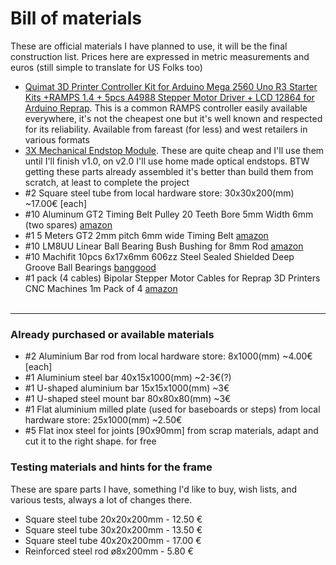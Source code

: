 # Bill of materials
These are official materials I have planned to use, it will be the final construction list. Prices here are expressed in metric measurements and euros (still simple to translate for US Folks too)
- [Quimat 3D Printer Controller Kit for Arduino Mega 2560 Uno R3 Starter Kits +RAMPS 1.4 + 5pcs A4988 Stepper Motor Driver + LCD 12864 for Arduino Reprap](https://www.amazon.co.uk/dp/B06XSZ9M77). This is a common RAMPS controller easily available everywhere, it's not the cheapest one but it's well known and respected for its reliability. Available from fareast (for less) and west retailers in various formats
- [3X Mechanical Endstop Module](https://www.amazon.com/XCSOURCE-Mechanical-Endstop-impresoras-TE250/dp/B012C4NNI2/ref=sr_1_1?ie=UTF8&qid=1501158350&sr=8-1&keywords=TE250+endstop). These are quite cheap and I'll use them until I'll finish v1.0, on v2.0 I'll use home made optical endstops. BTW getting these parts already assembled it's better than build them from scratch, at least to complete the project
- #2 Square steel tube from local hardware store: 30x30x200(mm) ~17.00€ [each]
- #10 Aluminum GT2 Timing Belt Pulley 20 Teeth Bore 5mm Width 6mm (two spares) [amazon](https://www.amazon.it/gp/product/B06VSL9W9L/ref=oh_aui_detailpage_o00_s03?ie=UTF8&psc=1)
- #1 5 Meters GT2 2mm pitch 6mm wide Timing Belt [amazon](https://www.amazon.com/Meters-pitch-wide-Timing-printer/dp/B00F2IQNX8/ref=sr_1_3?ie=UTF8&qid=1501765526&sr=8-3&keywords=5m+gt2+belt)
- #10 LM8UU Linear Ball Bearing Bush Bushing for 8mm Rod [amazon](https://www.amazon.com/Meters-pitch-wide-Timing-printer/dp/B00F2IQNX8/ref=sr_1_3?ie=UTF8&qid=1501765526&sr=8-3&keywords=5m+gt2+belt)
- #10 Machifit 10pcs 6x17x6mm 606zz Steel Sealed Shielded Deep Groove Ball Bearings [banggood](https://www.banggood.com/10pcs-6x17x6mm-606zz-Steel-Sealed-Shielded-Deep-Groove-Ball-Bearings-p-1009701.html)
- #1 pack (4 cables) Bipolar Stepper Motor Cables for Reprap 3D Printers CNC Machines 1m Pack of 4 [amazon](https://www.amazon.co.uk/BESTOMZ-Bipolar-Stepper-Printers-Machines/dp/B0746GJ7BR/ref=sr_1_fkmr0_2?ie=UTF8&qid=1512463048&sr=8-2-fkmr0&keywords=bestomzm+cable+stepper) 
<br/><br/>
---
### Already purchased or available materials
- #2 Aluminium Bar rod from local hardware store: 8x1000(mm) ~4.00€ [each]
- #1 Aluminium steel bar 40x15x1000(mm) ~2-3€(?)
- #1 U-shaped aluminium bar 15x15x1000(mm) ~3€
- #1 U-shaped steel mount bar 80x80x80(mm) ~3€
- #1 Flat aluminium milled plate (used for baseboards or steps) from local hardware store: 25x1000(mm) ~2.50€
- #5 Flat inox steel for joints [90x90mm] from scrap materials, adapt and cut it to the right shape. for free
### Testing materials and hints for the frame
These are spare parts I have, something I'd like to buy, wish lists, and various tests, always a lot of changes there.
- Square steel tube 20x20x200mm - 12.50 €
- Square steel tube 30x20x200mm - 13.50 €
- Square steel tube 40x20x200mm - 17.00 €
- Reinforced steel rod ø8x200mm - 5.80 €
